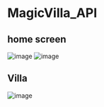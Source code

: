 # MagicVilla_API

## home screen
![image](https://user-images.githubusercontent.com/78607953/214918077-3e7765ed-9eb2-442e-ab6b-64fcdc472916.png)
![image](https://user-images.githubusercontent.com/78607953/214918271-50840e20-b507-48a0-a152-016735393dae.png)

## Villa
![image](https://user-images.githubusercontent.com/78607953/214918545-44555e72-2b78-4dc1-9dc0-d2b540f48852.png)
